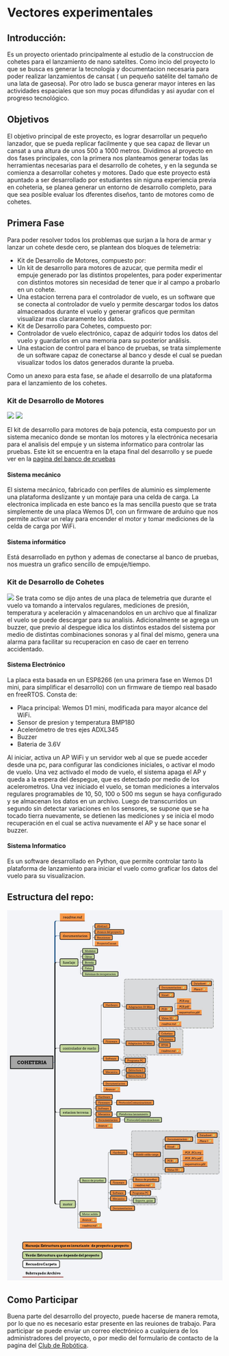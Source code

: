 # Vectores experimentales

## Introducción:
Es un proyecto orientado principalmente al estudio de la construccion de cohetes para el lanzamiento de nano satelites. Como incio del proyecto lo que se busca es generar la tecnologia y documentacion necesaria para poder realizar lanzamientos de cansat ( un pequeño satélite del tamaño de una lata de gaseosa). Por otro lado se busca generar mayor interes en las actividades espaciales que son muy pocas difundidas y asi ayudar con el progreso tecnológico.



## Objetivos

El objetivo principal de este proyecto, es lograr desarrollar un pequeño lanzador, que se pueda replicar facilmente y que sea capaz de llevar un cansat a una altura de unos 500 a 1000 metros.
Dividimos al proyecto en dos fases principales, con la primera nos planteamos generar todas las herramientas necesarias para el desarrollo de cohetes, y en la segunda se comienza a desarrollar cohetes y motores.
Dado que este proyecto está apuntado a ser desarrollado por estudiantes sin niguna experiencia previa en coheteria, se planea generar un entorno de desarrollo completo, para que sea posible evaluar los dferentes diseños, tanto de motores como de cohetes.

## Primera Fase
Para poder resolver todos los problemas que surjan a la hora de armar y lanzar un cohete desde cero, se plantean dos bloques de telemetria:
- Kit de Desarrollo de Motores, compuesto por:
 - Un kit de desarrollo para motores de azucar, que permita medir el empuje generado por las distintos propelentes, para poder experimentar con distintos motores sin necesidad de tener que ir al campo a probarlo en un cohete.
 - Una estacion terrena para el controlador de vuelo, es un software que se conecta al controlador de vuelo y permite descargar todos los datos almacenados durante el vuelo y generar graficos que permitan visualizar mas clararamente los datos.
- Kit de Desarrollo para Cohetes, compuesto por:
 - Controlador de vuelo electrónico, capaz de adquirir todos los datos del vuelo y guardarlos en una memoria para su posterior análisis.
 - Una estacion de control para el banco de pruebas, se trata simplemente de un software capaz de conectarse al banco y desde el cual se puedan visualizar todos los datos generados durante la prueba.

Como un anexo para esta fase, se añade el desarrollo de una plataforma para el lanzamiento de los cohetes.

### Kit de Desarrollo de Motores

<img src="https://github.com/ClubdeRobotica/Coheteria-Experimental/blob/Bayo_V1/Documentacion/Avance_lProyecto/Imagenes/Banco3d.png" width="250">  <img src="https://github.com/ClubdeRobotica/Coheteria-Experimental/blob/Bayo_V1/Documentacion/Avance_lProyecto/Imagenes/SoftBanco.png" width="250"> 

El kit de desarrollo para motores de baja potencia, esta compuesto por un sistema mecanico donde se montan los motores y la electrónica necesaria para el analisis del empuje y un sistema informatico para controlar las pruebas. Este kit se encuentra en la etapa final del desarrollo y se puede ver en la [pagina del banco de pruebas](https://github.com/ClubdeRobotica/Coheteria-Experimental/tree/Bayo_V1/Motor/Banco%20de%20pruebas)

#### Sistema mecánico
El sistema mecánico, fabricado con perfiles de aluminio es simplemente una plataforma deslizante y un montaje para una celda de carga. La electronica implicada en este banco es la mas sencilla puesto que se trata simplemente de una placa Wemos D1, con un firmware de arduino que nos permite activar un relay para encender el motor y tomar mediciones de la celda de carga por WiFi.

#### Sistema informático
Está desarrollado en python y ademas de conectarse al banco de pruebas, nos muestra un grafico sencillo de empuje/tiempo.

### Kit de Desarrollo de Cohetes
<img src="https://clubderobotica.github.io/images/pic07b.jpg" width="350">
Se trata como se dijo antes de una placa de telemetria que durante el vuelo va tomando a intervalos regulares, mediciones de presión, temperatura y aceleración y almacenandolos en un archivo que al finalizar el vuelo se puede descargar para su analisis. Adicionalmente se agrega un buzzer, que previo al despegue idica los distintos estados del sistema por medio de distintas combinaciones sonoras y al final del mismo, genera una alarma para facilitar su recuperacion en caso de caer en terreno accidentado.

#### Sistema Electrónico
La placa esta basada en un ESP8266 (en una primera fase en Wemos D1 mini, para simplificar el desarrollo) con un firmware de tiempo real basado en freeRTOS.
Consta de:
- Placa principal: Wemos D1 mini, modificada para mayor alcance del WiFi.
- Sensor de presion y temperatura BMP180
- Acelerómetro de tres ejes ADXL345
- Buzzer
- Bateria de 3.6V

Al iniciar, activa un AP WiFi y un servidor web al que se puede acceder desde una pc, para configurar las condiciones iniciales, o activar el modo de vuelo. Una vez activado el modo de vuelo, el sistema apaga el AP y queda a la espera del despegue, que es detectado por medio de los acelerometros. Una vez iniciado el vuelo, se toman mediciones a intervalos regulares programables de 10, 50, 100 o 500 ms segun se haya configurado y se almacenan los datos en un archivo. Luego de transcurridos un segundo sin detectar variaciones en los sensores, se supone que se ha tocado tierra nuevamente, se detienen las mediciones y se inicia el modo recuperación en el cual se activa nuevamente el AP y se hace sonar el buzzer.

#### Sistema Informatico
Es un software desarrollado en Python, que permite controlar tanto la plataforma de lanzamiento para iniciar el vuelo como graficar los datos del vuelo para su visualizacion.

## Estructura del repo:

 ![Estructura del repo](Documentacion/Avance_lProyecto/arboldearchivos/Coheteria.jpg?raw=true "Arbol")


## Como Participar
Buena parte del desarrollo del proyecto, puede hacerse de manera remota, por lo que no es necesario estar presente en las reuiones de trabajo.
Para participar se puede enviar un correo electrónico a cualquiera de los administradores del proyecto, o por medio del formulario de contacto de la pagina del [Club de Robótica](https://clubderobotica.github.io/).
